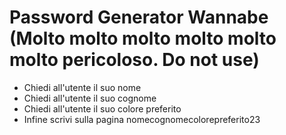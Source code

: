 # Password Generator Wannabe (Molto molto molto molto molto molto pericoloso. Do not use)

- Chiedi all'utente il suo nome
- Chiedi all'utente il suo cognome
- Chiedi all'utente il suo colore preferito
- Infine scrivi sulla pagina nomecognomecolorepreferito23